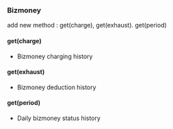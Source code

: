 ### Bizmoney
add new method : get(charge), get(exhaust). get(period)

#### get(charge)
  * Bizmoney charging history

#### get(exhaust)
  * Bizmoney deduction history

#### get(period)
  * Daily bizmoney status history
